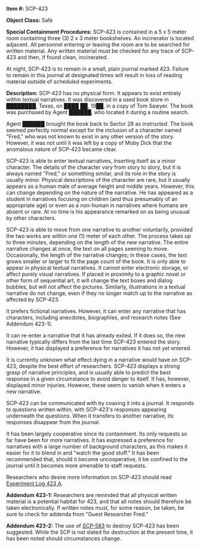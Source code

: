 **Item #:** SCP-423

**Object Class:** Safe

**Special Containment Procedures:** SCP-423 is contained in a 5 x 5 meter room containing three (3) 2 x 3 meter bookshelves. An incinerator is located adjacent. All personnel entering or leaving the room are to be searched for written material. Any written material must be checked for any trace of SCP-423 and then, if found clean, incinerated.

At night, SCP-423 is to remain in a small, plain journal marked 423. Failure to remain in this journal at designated times will result in loss of reading material outside of scheduled experiments.

**Description:** SCP-423 has no physical form. It appears to exist entirely within textual narratives. It was discovered in a used book store in ████████, Texas, on ████ ██, 19██, in a copy of Tom Sawyer. The book was purchased by Agent ██████, who located it during a routine search.

Agent ██████ brought the book back to Sector 28 as instructed. The book seemed perfectly normal except for the inclusion of a character named "Fred," who was not known to exist in any other version of the story. However, it was not until it was left by a copy of Moby Dick that the anomalous nature of SCP-423 became clear.

SCP-423 is able to enter textual narratives, inserting itself as a minor character. The details of the character vary from story to story, but it is always named "Fred," or something similar, and its role in the story is usually minor. Physical descriptions of the character are rare, but it usually appears as a human male of average height and middle years. However, this can change depending on the nature of the narrative. He has appeared as a student in narratives focusing on children (and thus presumably of an appropriate age) or even as a non-human in narratives where humans are absent or rare. At no time is his appearance remarked on as being unusual by other characters.

SCP-423 is able to move from one narrative to another voluntarily, provided the two works are within one (1) meter of each other. The process takes up to three minutes, depending on the length of the new narrative. The entire narrative changes at once, the text on all pages seeming to move. Occasionally, the length of the narrative changes; in these cases, the text grows smaller or larger to fit the page count of the book. It is only able to appear in physical textual narratives. It cannot enter electronic storage, or affect purely visual narratives. If placed in proximity to a graphic novel or other form of sequential art, it will change the text boxes and dialog bubbles, but will not affect the pictures. Similarly, illustrations in a textual narrative do not change, even if they no longer match up to the narrative as affected by SCP-423.

It prefers fictional narratives. However, it can enter any narrative that has characters, including anecdotes, biographies, and research notes (See Addendum 423-1).

It can re-enter a narrative that it has already exited. If it does so, the new narrative typically differs from the last time SCP-423 entered the story. However, it has displayed a preference for narratives it has not yet entered.

It is currently unknown what effect dying in a narrative would have on SCP-423, despite the best effort of researchers. SCP-423 displays a strong grasp of narrative principles, and is usually able to predict the best response in a given circumstance to avoid danger to itself. It has, however, displayed minor injuries. However, these seem to vanish when it enters a new narrative.

SCP-423 can be communicated with by coaxing it into a journal. It responds to questions written within, with SCP-423's responses appearing underneath the questions. When it transfers to another narrative, its responses disappear from the journal.

It has been largely cooperative since its containment. Its only requests so far have been for more narratives. It has expressed a preference for narratives with a large number of background characters, as this makes it easier for it to blend in and "watch the good stuff." It has been recommended that, should it become uncooperative, it be confined to the journal until it becomes more amenable to staff requests.

Researchers who desire more information on SCP-423 should read [Experiment Log 423 A](/experiment-log-423-a).

**Addendum 423-1:** Researchers are reminded that all physical written material is a potential habitat for 423, and that all notes should therefore be taken electronically. If written notes must, for some reason, be taken, be sure to check for addenda from "Guest Researcher Fred."

**Addendum 423-2:** The use of [SCP-583](/scp-583) to destroy SCP-423 has been suggested. While the SCP is not slated for destruction at the present time, it has been noted should circumstances change.